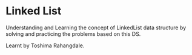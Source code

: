 # Linked List 
Understanding and Learning the concept of LinkedList data structure by solving and practicing the problems based on this DS.

Learnt by Toshima Rahangdale.